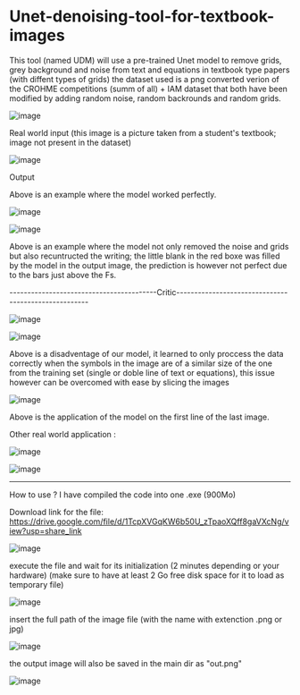 # Unet-denoising-tool-for-textbook-images
This tool (named UDM) will use a pre-trained Unet model to remove grids, grey background and noise from text and equations in textbook type papers (with diffent types of grids)
the dataset used is a png converted verion of the CROHME competitions (summ of all) + IAM dataset that both have been modified by adding random noise, random backrounds and random grids.







![image](https://user-images.githubusercontent.com/97101162/191034246-077eae24-c636-4745-9602-7255ae1301d4.png)

Real world input (this image is a picture taken from a student's textbook; image not present in the dataset)

![image](https://user-images.githubusercontent.com/97101162/191034550-a189268a-20e1-45a4-8bce-9b94649d2306.png)

Output


Above is an example where the model worked perfectly.



![image](https://user-images.githubusercontent.com/97101162/191035633-0fad00fe-c999-4226-addc-06bf3fdb91d8.png)

![image](https://user-images.githubusercontent.com/97101162/191035677-32b13257-1ea9-4754-bb7d-d0495c7a9007.png)

Above is an example where the model not only removed the noise and grids but also recuntructed the writing; the little blank in the red boxe was filled by the model in the output image, the prediction is however not perfect due to the bars just above the Fs.

-----------------------------------------Critic-----------------------------------------------------

![image](https://user-images.githubusercontent.com/97101162/191036610-4ce09dd6-1c50-4df8-8db8-6f2bbebec96a.png)

![image](https://user-images.githubusercontent.com/97101162/191036627-e943337e-f824-496c-b1f4-a65912ac2d1f.png)

Above is a disadventage of our model, it learned to only proccess the data correctly when the symbols in the image are of a similar size of the one from the training set (single or doble line of text or equations), this issue however can be overcomed with ease by slicing the images


![image](https://user-images.githubusercontent.com/97101162/191037546-aca68e53-5885-49ed-b963-c0259e821bf4.png)

Above is the application of the model on the first line of the last image.




Other real world application :

![image](https://user-images.githubusercontent.com/97101162/191038155-25edd039-fbdf-41dc-91cc-37616c11ca76.png)

![image](https://user-images.githubusercontent.com/97101162/191038182-b9eb92f2-a3f4-4b42-8f2f-d94568049d18.png)





--------------------------------------------------------------------------------------------------------------------



How to use ?
I have compiled the code into one .exe (900Mo)

Download link for the file: https://drive.google.com/file/d/1TcpXVGqKW6b50U_zTpaoXQff8gaVXcNg/view?usp=share_link

![image](https://user-images.githubusercontent.com/97101162/199512480-790e9aa5-3f86-446d-9bd2-6795537c8893.png)

execute the file and wait for its initialization (2 minutes depending or your hardware) (make sure to have
at least 2 Go free disk space for it to load as temporary file)

![image](https://user-images.githubusercontent.com/97101162/199513299-fa451721-78e4-4ebc-8064-86b67a422c74.png)

insert the full path of the image file (with the name with extenction .png or jpg)

![image](https://user-images.githubusercontent.com/97101162/199514204-0d4e1a0f-6f04-4538-8da1-9ab95c172515.png)

the output image will also be saved in the main dir as "out.png"

![image](https://user-images.githubusercontent.com/97101162/199514563-463547a0-5c28-4fed-9ec0-ade2b8cd12a1.png)





